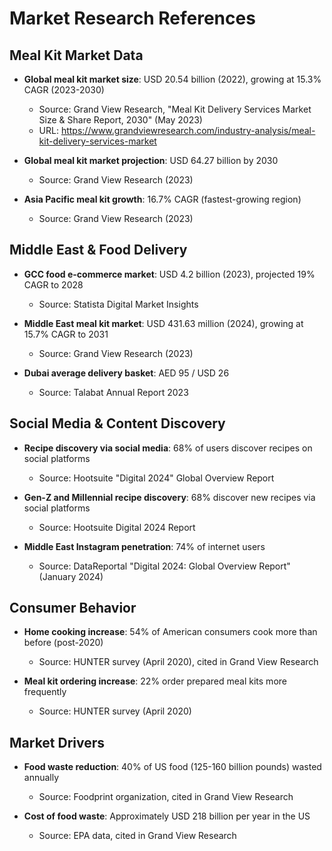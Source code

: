 # Market Research References

## Meal Kit Market Data
- **Global meal kit market size**: USD 20.54 billion (2022), growing at 15.3% CAGR (2023-2030)
  - Source: Grand View Research, "Meal Kit Delivery Services Market Size & Share Report, 2030" (May 2023)
  - URL: https://www.grandviewresearch.com/industry-analysis/meal-kit-delivery-services-market

- **Global meal kit market projection**: USD 64.27 billion by 2030
  - Source: Grand View Research (2023)

- **Asia Pacific meal kit growth**: 16.7% CAGR (fastest-growing region)
  - Source: Grand View Research (2023)

## Middle East & Food Delivery
- **GCC food e-commerce market**: USD 4.2 billion (2023), projected 19% CAGR to 2028
  - Source: Statista Digital Market Insights

- **Middle East meal kit market**: USD 431.63 million (2024), growing at 15.7% CAGR to 2031
  - Source: Grand View Research (2023)

- **Dubai average delivery basket**: AED 95 / USD 26
  - Source: Talabat Annual Report 2023

## Social Media & Content Discovery
- **Recipe discovery via social media**: 68% of users discover recipes on social platforms
  - Source: Hootsuite "Digital 2024" Global Overview Report

- **Gen-Z and Millennial recipe discovery**: 68% discover new recipes via social platforms
  - Source: Hootsuite Digital 2024 Report

- **Middle East Instagram penetration**: 74% of internet users
  - Source: DataReportal "Digital 2024: Global Overview Report" (January 2024)

## Consumer Behavior
- **Home cooking increase**: 54% of American consumers cook more than before (post-2020)
  - Source: HUNTER survey (April 2020), cited in Grand View Research

- **Meal kit ordering increase**: 22% order prepared meal kits more frequently
  - Source: HUNTER survey (April 2020)

## Market Drivers
- **Food waste reduction**: 40% of US food (125-160 billion pounds) wasted annually
  - Source: Foodprint organization, cited in Grand View Research

- **Cost of food waste**: Approximately USD 218 billion per year in the US
  - Source: EPA data, cited in Grand View Research 